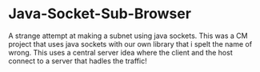 # Java-Socket-Sub-Browser
A strange attempt at making a subnet using java sockets. This was a CM project that uses java sockets with our own library that i spelt the name of wrong. This uses a central server idea where the client and the host connect to a server that hadles the traffic!
